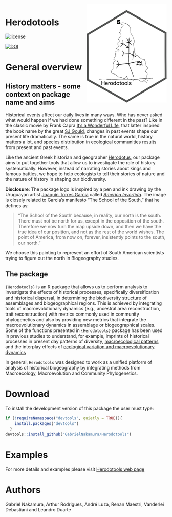 
<!-- README.md is generated from README.Rmd. Please edit that file -->

<img src="man/figures/logo_herodotools.png" alt="package logo with a map and a phylogeny inside" width="250px" align="right"/>

# Herodotools

[![license](https://img.shields.io/github/license/mashape/apistatus.svg)](https://choosealicense.com/licenses/mit/)

[![DOI](https://zenodo.org/badge/363983380.svg)](https://zenodo.org/badge/latestdoi/363983380)

# General overview

## History matters - some context on package name and aims

Historical events affect our daily lives in many ways. Who has never
asked what would happen if we had done something different in the past?
Like in the classic movie by Frank Capra [It’s a Wonderful
Life](https://en.wikipedia.org/wiki/It%27s_a_Wonderful_Life), that
latter inspired the book name by the great [SJ
Gould](https://en.wikipedia.org/wiki/Wonderful_Life_(book)), changes in
past events shape our present life dramatically. The same is true in the
natural world, history matters a lot, and species distribution in
ecological communities results from present and past events.

Like the ancient Greek historian and geographer
[Herodotus](https://en.wikipedia.org/wiki/Herodotus), our package aims
to put together tools that allow us to investigate the role of history
systematically. However, instead of narrating stories about kings and
famous battles, we hope to help ecologists to tell their stories of
nature and the nature of history in shaping our biodiversity.

**Disclosure**: The package logo is inspired by a pen and ink drawing by
the Uruguayan artist [Joaquín Torres
Garcia](https://en.wikipedia.org/wiki/Joaqu%C3%ADn_Torres-Garc%C3%ADa)
called [*America
Invertida*](https://en.wikipedia.org/wiki/Am%C3%A9rica_Invertida). The
image is closely related to Garcia’s manifesto “The School of the
South,” that he defines as:

> “The School of the South’ because, in reality, our north is the south.
> There must not be north for us, except in the opposition of the south.
> Therefore we now turn the map upside down, and then we have the true
> idea of our position, and not as the rest of the world wishes. The
> point of America, from now on, forever, insistently points to the
> south, our north.”

We choose this painting to represent an effort of South American
scientists trying to figure out the north in Biogeography studies.

## The package

`{Herodotools}` is an R package that allows us to perform analysis to
investigate the effects of historical processes, specifically
diversification and historical dispersal, in determining the
biodiversity structure of assemblages and biogeographical regions. This
is achieved by integrating tools of macroevolutionary dynamics (e.g.,
ancestral area reconstruction, trait reconstruction) with metrics
commonly used in community phylogenetics and also by providing new
metrics that integrate the macroevolutionary dynamics in assemblage or
biogeographical scales. Some of the functions presented in
`{Herodotools}` package has been used in previous studies to understand,
for example, imprints of historical processes in present day patterns of
diversity, [macroecological
patterns](https://academic.oup.com/biolinnean/article-abstract/134/1/57/6297962)
and the interplay effects of [ecological variation and macroevolutionary
dynamics](https://onlinelibrary.wiley.com/doi/full/10.1002/ece3.8476#:~:text=We%20found%20that%20environmentally%20heterogeneous,diet%20transitions%20in%20sigmodontine%20rodents.)

In general, `Herodotools` was designed to work as a unified platform of
analysis of historical biogeography by integrating methods from
Macroecology, Macroevolution and Community Phylogenetics.

# Download

To install the development version of this package the user must type:

``` r
if (!requireNamespace("devtools", quietly = TRUE)){
    install.packages("devtools")
  }
devtools::install_github("GabrielNakamura/Herodotools")
```

# Examples

For more details and examples please visit [Herodotools web
page](https://gabrielnakamura.github.io/Herodotools/)

# Authors

Gabriel Nakamura, Arthur Rodrigues, André Luza, Renan Maestri, Vanderlei
Debastiani and Leandro Duarte

